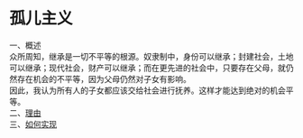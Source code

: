 # 孤儿主义<br>

一、概述<br>
众所周知，继承是一切不平等的根源。奴隶制中，身份可以继承；封建社会，土地可以继承；现代社会，财产可以继承；而在更先进的社会中，只要存在父母，就仍然存在机会的不平等，因为父母仍然对子女有影响。<br>
因此，我认为所有人的子女都应该交给社会进行抚养。这样才能达到绝对的机会平等。<br>
二、<a href="https://orphanization.github.io/reason.txt">理由<a><br>
三、<a href="https://orphanization.github.io/realize.txt">如何实现<a><br>
